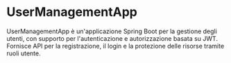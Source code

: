 # UserManagementApp
UserManagementApp è un'applicazione Spring Boot per la gestione degli utenti, con supporto per l'autenticazione e autorizzazione basata su JWT. Fornisce API per la registrazione, il login e la protezione delle risorse tramite ruoli utente.
